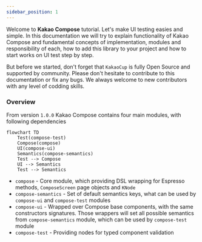 ```yaml
---
sidebar_position: 1
---
```


Welcome to **Kakao Compose** tutorial. Let's make UI testing easies and simple. In this documentation we will try to explain functionality of Kakao Compose and
fundamental concepts of implementation, modules and responsibility of each, how to add this library to your project and
how to start works on UI test step by step.

But before we started, don't forget that `KakaoCup` is fully Open Source and supported by community. 
Please don't hesitate to contribute to this documentation or fix any bugs. 
We always welcome to new contributors with any level of codding skills.

### Overview

From version `1.0.0` Kakao Compose contains four main modules, with following dependencies

```mermaid
flowchart TD
    Test(compose-test)
    Compose(compose)
    UI(compose-ui)
    Semantics(compose-semantics)
    Test --> Compose
    UI --> Semantics
    Test --> Semantics
```

* `compose` - Core module, which providing DSL wrapping for Espresso methods, `ComposeScreen` page objects and `KNode` 
* `compose-semantics` - Set of default semantics keys, what can be used by `compose-ui` and `compose-test` modules
* `compose-ui` - Wrapped over Compose base components, with the same constructors signatures. 
Those wrappers will set all possible semantics from `compose-semantics` module, which can be used by `compose-test` module
* `compose-test` - Providing nodes for typed component validation
